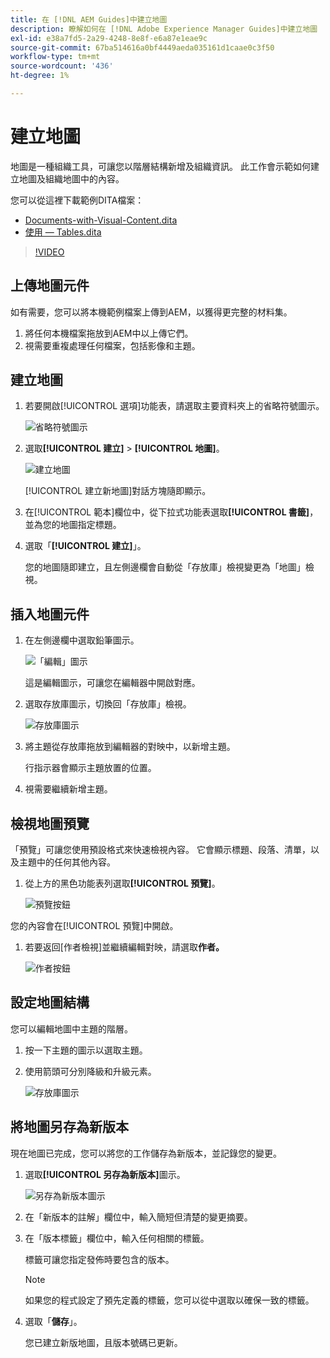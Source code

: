 ```yaml
---
title: 在 [!DNL AEM Guides]中建立地圖
description: 瞭解如何在 [!DNL Adobe Experience Manager Guides]中建立地圖
exl-id: e38a7fd5-2a29-4248-8e8f-e6a87e1eae9c
source-git-commit: 67ba514616a0bf4449aeda035161d1caae0c3f50
workflow-type: tm+mt
source-wordcount: '436'
ht-degree: 1%

---
```


# 建立地圖

地圖是一種組織工具，可讓您以階層結構新增及組織資訊。 此工作會示範如何建立地圖及組織地圖中的內容。

您可以從這裡下載範例DITA檔案：

* [Documents-with-Visual-Content.dita](assets/working-with-maps/Documents-with-Visual-Content.dita)
* [使用 — Tables.dita](assets/working-with-maps/Working-with-Tables.dita)

>[!VIDEO](https://video.tv.adobe.com/v/336725?quality=12&learn=on)

## 上傳地圖元件

如有需要，您可以將本機範例檔案上傳到AEM，以獲得更完整的材料集。

1. 將任何本機檔案拖放到AEM中以上傳它們。
1. 視需要重複處理任何檔案，包括影像和主題。

## 建立地圖

1. 若要開啟[!UICONTROL 選項]功能表，請選取主要資料夾上的省略符號圖示。

   ![省略符號圖示](images/lesson-8/ellipses-9.png)

1. 選取&#x200B;**[!UICONTROL 建立]** > **[!UICONTROL 地圖]**。


   ![建立地圖](images/lesson-8/create-map-with-markings.png)

   [!UICONTROL 建立新地圖]對話方塊隨即顯示。

1. 在[!UICONTROL 範本]欄位中，從下拉式功能表選取&#x200B;**[!UICONTROL 書籤]**，並為您的地圖指定標題。
1. 選取「**[!UICONTROL 建立]**」。

   您的地圖隨即建立，且左側邊欄會自動從「存放庫」檢視變更為「地圖」檢視。

## 插入地圖元件

1. 在左側邊欄中選取鉛筆圖示。

   ![「編輯」圖示](images/lesson-8/pencil-icon.png)

   這是編輯圖示，可讓您在編輯器中開啟對應。

1. 選取存放庫圖示，切換回「存放庫」檢視。

   ![存放庫圖示](images/common/repository-icon.png)

1. 將主題從存放庫拖放到編輯器的對映中，以新增主題。

   行指示器會顯示主題放置的位置。

1. 視需要繼續新增主題。

## 檢視地圖預覽

「預覽」可讓您使用預設格式來快速檢視內容。 它會顯示標題、段落、清單，以及主題中的任何其他內容。

1. 從上方的黑色功能表列選取&#x200B;**[!UICONTROL 預覽]**。

   ![預覽按鈕](images/common/select-preview.png)

您的內容會在[!UICONTROL 預覽]中開啟。

1. 若要返回[作者檢視]並繼續編輯對映，請選取&#x200B;**作者。**

   ![作者按鈕](images/lesson-5/author-map.png)

## 設定地圖結構

您可以編輯地圖中主題的階層。

1. 按一下主題的圖示以選取主題。
1. 使用箭頭可分別降級和升級元素。

   ![存放庫圖示](images/lesson-8/left-right.png)

## 將地圖另存為新版本

現在地圖已完成，您可以將您的工作儲存為新版本，並記錄您的變更。

1. 選取&#x200B;**[!UICONTROL 另存為新版本]**&#x200B;圖示。

   ![另存為新版本圖示](images/common/save-as-new-version.png)

1. 在「新版本的註解」欄位中，輸入簡短但清楚的變更摘要。

1. 在「版本標籤」欄位中，輸入任何相關的標籤。

   標籤可讓您指定發佈時要包含的版本。

   >[!NOTE]
   > 
   > 如果您的程式設定了預先定義的標籤，您可以從中選取以確保一致的標籤。

1. 選取「**儲存**」。

   您已建立新版地圖，且版本號碼已更新。
